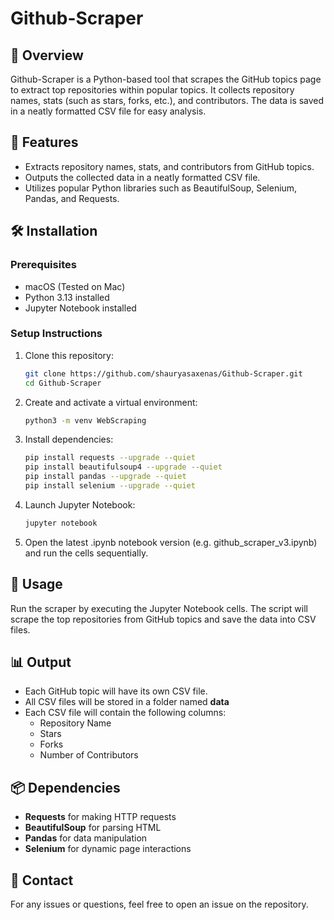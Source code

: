 # Github-Scraper

## 📌 Overview
Github-Scraper is a Python-based tool that scrapes the GitHub topics page to extract top repositories within popular topics. It collects repository names, stats (such as stars, forks, etc.), and contributors. The data is saved in a neatly formatted CSV file for easy analysis.

## 🚀 Features
- Extracts repository names, stats, and contributors from GitHub topics.
- Outputs the collected data in a neatly formatted CSV file.
- Utilizes popular Python libraries such as BeautifulSoup, Selenium, Pandas, and Requests.

## 🛠️ Installation
### Prerequisites
- macOS (Tested on Mac)
- Python 3.13 installed
- Jupyter Notebook installed

### Setup Instructions
1. Clone this repository:
   ```bash
   git clone https://github.com/shauryasaxenas/Github-Scraper.git
   cd Github-Scraper
   ```
2. Create and activate a virtual environment:
   ```bash
   python3 -m venv WebScraping
   ```
3. Install dependencies:
   ```bash
   pip install requests --upgrade --quiet
   pip install beautifulsoup4 --upgrade --quiet
   pip install pandas --upgrade --quiet
   pip install selenium --upgrade --quiet
   ```
4. Launch Jupyter Notebook:
   ```bash
   jupyter notebook
   ```
5. Open the latest .ipynb notebook version (e.g. github_scraper_v3.ipynb) and run the cells sequentially.

## 📂 Usage
Run the scraper by executing the Jupyter Notebook cells. The script will scrape the top repositories from GitHub topics and save the data into CSV files.

## 📊 Output
- Each GitHub topic will have its own CSV file.
- All CSV files will be stored in a folder named **data**
- Each CSV file will contain the following columns:
   - Repository Name
   - Stars
   - Forks
   - Number of Contributors

## 📦 Dependencies 
- **Requests** for making HTTP requests
- **BeautifulSoup** for parsing HTML
- **Pandas** for data manipulation
- **Selenium** for dynamic page interactions

## 💬 Contact
For any issues or questions, feel free to open an issue on the repository.
